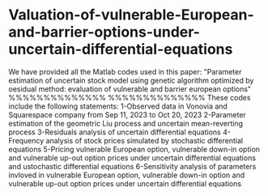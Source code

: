# Valuation-of-vulnerable-European-and-barrier-options-under-uncertain-differential-equations
We have provided all the Matlab codes used in this paper: "Parameter estimation of uncertain stock model using genetic algorithm optimized by oesidual method: evaluation of vulnerable and barrier european options"
%%%%%%%%%%%%%%
%%%%%%%%%%%%%%
These codes include the following statements:
1-Observed data in Vonovia and Squarespace company from Sep 11, 2023 to Oct 20, 2023
2-Parameter estimation of  the geometric Liu process and  uncertain mean-reverting process
3-Residuals  analysis of uncertain differential equations
4-Frequency analysis of stock prices simulated by stochastic differential equations
5-Pricing vulnerable European option, vulnerable down-in option and vulnerable up-out option prices under uncertain differential equations and ustochastic differential equations
6-Sensitivity analysis of parameters invloved in vulnerable European option, vulnerable down-in option and vulnerable up-out option prices under uncertain differential equations


